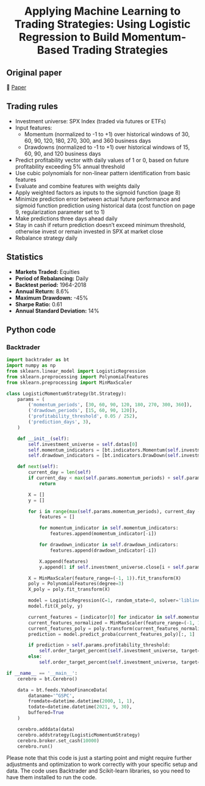 <div align="center">
  <h1>Applying Machine Learning to Trading Strategies: Using Logistic Regression to Build Momentum-Based Trading Strategies</h1>
</div>

## Original paper

📕 [Paper](https://papers.ssrn.com/sol3/papers.cfm?abstract_id=3325656)

## Trading rules

- Investment universe: SPX Index (traded via futures or ETFs)
- Input features:
    - Momentum (normalized to -1 to +1) over historical windows of 30, 60, 90, 120, 180, 270, 300, and 360 business days
    - Drawdowns (normalized to -1 to +1) over historical windows of 15, 60, 90, and 120 business days
- Predict profitability vector with daily values of 1 or 0, based on future profitability exceeding 5% annual threshold
- Use cubic polynomials for non-linear pattern identification from basic features
- Evaluate and combine features with weights daily
- Apply weighted factors as inputs to the sigmoid function (page 8)
- Minimize prediction error between actual future performance and sigmoid function prediction using historical data (cost function on page 9, regularization parameter set to 1)
- Make predictions three days ahead daily
- Stay in cash if return prediction doesn’t exceed minimum threshold, otherwise invest or remain invested in SPX at market close
- Rebalance strategy daily

## Statistics

- **Markets Traded:** Equities
- **Period of Rebalancing:** Daily
- **Backtest period:** 1964-2018
- **Annual Return:** 8.6%
- **Maximum Drawdown:** -45%
- **Sharpe Ratio:** 0.61
- **Annual Standard Deviation:** 14%

## Python code

### Backtrader

```python
import backtrader as bt
import numpy as np
from sklearn.linear_model import LogisticRegression
from sklearn.preprocessing import PolynomialFeatures
from sklearn.preprocessing import MinMaxScaler

class LogisticMomentumStrategy(bt.Strategy):
    params = (
        ('momentum_periods', [30, 60, 90, 120, 180, 270, 300, 360]),
        ('drawdown_periods', [15, 60, 90, 120]),
        ('profitability_threshold', 0.05 / 252),
        ('prediction_days', 3),
    )

    def __init__(self):
        self.investment_universe = self.datas[0]
        self.momentum_indicators = [bt.indicators.Momentum(self.investment_universe.close, period=period) for period in self.params.momentum_periods]
        self.drawdown_indicators = [bt.indicators.DrawDown(self.investment_universe.close, period=period) for period in self.params.drawdown_periods]

    def next(self):
        current_day = len(self)
        if current_day < max(self.params.momentum_periods) + self.params.prediction_days:
            return

        X = []
        y = []

        for i in range(max(self.params.momentum_periods), current_day - self.params.prediction_days):
            features = []

            for momentum_indicator in self.momentum_indicators:
                features.append(momentum_indicator[-i])

            for drawdown_indicator in self.drawdown_indicators:
                features.append(drawdown_indicator[-i])

            X.append(features)
            y.append(1 if self.investment_universe.close[i + self.params.prediction_days] / self.investment_universe.close[i] - 1 > self.params.profitability_threshold else 0)

        X = MinMaxScaler(feature_range=(-1, 1)).fit_transform(X)
        poly = PolynomialFeatures(degree=3)
        X_poly = poly.fit_transform(X)

        model = LogisticRegression(C=1, random_state=0, solver='liblinear')
        model.fit(X_poly, y)

        current_features = [indicator[0] for indicator in self.momentum_indicators] + [indicator[0] for indicator in self.drawdown_indicators]
        current_features_normalized = MinMaxScaler(feature_range=(-1, 1)).fit_transform(np.array(current_features).reshape(1, -1))
        current_features_poly = poly.transform(current_features_normalized)
        prediction = model.predict_proba(current_features_poly)[:, 1]

        if prediction > self.params.profitability_threshold:
            self.order_target_percent(self.investment_universe, target=1)
        else:
            self.order_target_percent(self.investment_universe, target=0)

if __name__ == '__main__':
    cerebro = bt.Cerebro()

    data = bt.feeds.YahooFinanceData(
        dataname='^GSPC',
        fromdate=datetime.datetime(2000, 1, 1),
        todate=datetime.datetime(2021, 9, 30),
        buffered=True
    )

    cerebro.adddata(data)
    cerebro.addstrategy(LogisticMomentumStrategy)
    cerebro.broker.set_cash(10000)
    cerebro.run()
```

Please note that this code is just a starting point and might require further adjustments and optimization to work correctly with your specific setup and data. The code uses Backtrader and Scikit-learn libraries, so you need to have them installed to run the code.